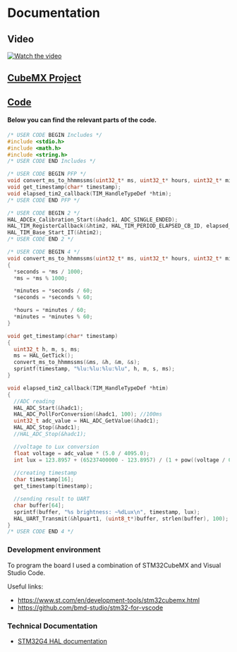 # Documentation

## Video

[![Watch the video](https://img.youtube.com/vi/LV-CgwbZnTcp8Q/hqdefault.jpg)](https://www.youtube.com/embed/CgwbZnTcp8Q)

## [CubeMX Project](./Solution/)
## [Code](./Solution/Core/Src/main.c)

#### Below you can find the relevant parts of the code.

```C
/* USER CODE BEGIN Includes */
#include <stdio.h>
#include <math.h>
#include <string.h>
/* USER CODE END Includes */

/* USER CODE BEGIN PFP */
void convert_ms_to_hhmmssms(uint32_t* ms, uint32_t* hours, uint32_t* minutes, uint32_t* seconds);
void get_timestamp(char* timestamp);
void elapsed_tim2_callback(TIM_HandleTypeDef *htim);
/* USER CODE END PFP */

/* USER CODE BEGIN 2 */
HAL_ADCEx_Calibration_Start(&hadc1, ADC_SINGLE_ENDED);
HAL_TIM_RegisterCallback(&htim2, HAL_TIM_PERIOD_ELAPSED_CB_ID, elapsed_tim2_callback);
HAL_TIM_Base_Start_IT(&htim2);
/* USER CODE END 2 */

/* USER CODE BEGIN 4 */
void convert_ms_to_hhmmssms(uint32_t* ms, uint32_t* hours, uint32_t* minutes, uint32_t* seconds)
{
  *seconds = *ms / 1000;
  *ms = *ms % 1000;

  *minutes = *seconds / 60;
  *seconds = *seconds % 60;

  *hours = *minutes / 60;
  *minutes = *minutes % 60;
}

void get_timestamp(char* timestamp)
{
  uint32_t h, m, s, ms;
  ms = HAL_GetTick();
  convert_ms_to_hhmmssms(&ms, &h, &m, &s);
  sprintf(timestamp, "%lu:%lu:%lu:%lu", h, m, s, ms);
}

void elapsed_tim2_callback(TIM_HandleTypeDef *htim)
{
  //ADC reading
  HAL_ADC_Start(&hadc1);
  HAL_ADC_PollForConversion(&hadc1, 100); //100ms
  uint32_t adc_value = HAL_ADC_GetValue(&hadc1);
  HAL_ADC_Stop(&hadc1);
  //HAL_ADC_Stop(&hadc1);

  //voltage to Lux conversion
  float voltage = adc_value * (5.0 / 4095.0);
  int lux = 123.8957 + (65237400000 - 123.8957) / (1 + pow((voltage / 0.00003897886), 1.778511));
  
  //creating timestamp
  char timestamp[16];
  get_timestamp(timestamp);

  //sending result to UART
  char buffer[64];
  sprintf(buffer, "%s brightness: ~%dLux\n", timestamp, lux);
  HAL_UART_Transmit(&hlpuart1, (uint8_t*)buffer, strlen(buffer), 100); //100ms
}
/* USER CODE END 4 */
```

### Development environment

To program the board I used a combination of STM32CubeMX and Visual Studio Code.

Useful links:

- <https://www.st.com/en/development-tools/stm32cubemx.html>
- <https://github.com/bmd-studio/stm32-for-vscode>

### Technical Documentation

- [STM32G4 HAL documentation](https://www.st.com/en/embedded-software/stm32cubeg4.html#documentation)
